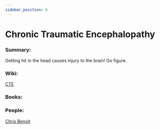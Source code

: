 ```yaml
---
sidebar_position: 6
---
```


# Chronic Traumatic Encephalopathy

### Summary:

Getting hit in the head causes injury to the brain! Go figure.


### Wiki:

[CTE](https://en.wikipedia.org/wiki/Chronic_traumatic_encephalopathy)

### Books:


### People:

[Chris Benoit](https://en.wikipedia.org/wiki/Chris_Benoit_double-murder_and_suicide)


